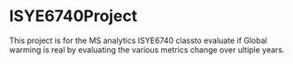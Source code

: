 # ISYE6740Project
This project is for the MS analytics ISYE6740 classto evaluate if Global warming is real by evaluating the various metrics change over ultiple years.
